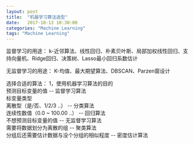 ```yaml
---
layout: post
title:  "机器学习算法选型"
date:   2017-10-12 10:30:00
categories: "Machine Learning"
tags: "Machine Learning"
---
```

监督学习的用途：
k-近邻算法、线性回归、朴素贝叶斯、局部加权线性回归、支持向量机、Ridge回归、决策树、Lasso最小回归系数估计

无监督学习的用途：
K-均值、最大期望算法、DBSCAN、Parzen窗设计

选择合适的算法：
1，使用机器学习算法的目的<br/>
  预测目标变量的值 -- 监督学习算法 <br/>
                      标变量类型 <br/>
                          离散型（是/否、1/2/3 ..） -- 分类算法<br/>
                          连续性数值（0.0 ~ 100.00 ..） -- 回归算法<br/>
  不想预测目标变量的值 -- 无监督学习算法<br/>
                           需要将数据划分为离散的组  -- 聚类算法<br/>
                           分组后还需要估计数据与没个分组的相似程度 -- 密度估计算法<br/>
                          
